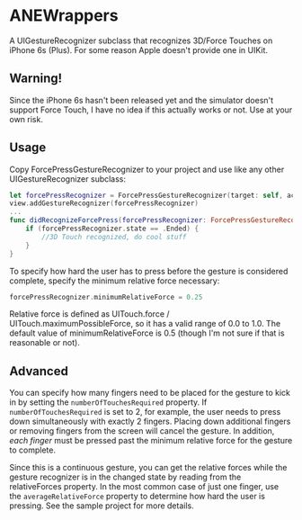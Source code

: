 # ANEWrappers
A UIGestureRecognizer subclass that recognizes 3D/Force Touches on iPhone 6s (Plus). For some reason Apple doesn't provide one in UIKit.

## Warning!
Since the iPhone 6s hasn't been released yet and the simulator doesn't support Force Touch, I have no idea if this actually works or not. Use at your own risk.

## Usage
Copy ForcePressGestureRecognizer to your project and use like any other UIGestureRecognizer subclass:

```swift
let forcePressRecognizer = ForcePressGestureRecognizer(target: self, action: "didRecognizeForcePress:")
view.addGestureRecognizer(forcePressRecognizer)
...
func didRecognizeForcePress(forcePressRecognizer: ForcePressGestureRecognizer) {
    if (forcePressRecognizer.state == .Ended) {
        //3D Touch recognized, do cool stuff
    }
}
```

To specify how hard the user has to press before the gesture is considered complete, specify the minimum relative force necessary:

```swift
forcePressRecognizer.minimumRelativeForce = 0.25
```

Relative force is defined as UITouch.force / UITouch.maximumPossibleForce, so it has a valid range of 0.0 to 1.0. The default value of minimumRelativeForce is 0.5 (though I'm not sure if that is reasonable or not).

## Advanced

You can specify how many fingers need to be placed for the gesture to kick in by setting the `numberOfTouchesRequired` property. If `numberOfTouchesRequired` is set to 2, for example, the user needs to press down simultaneously with exactly 2 fingers. Placing down additional fingers or removing fingers from the screen will cancel the gesture. In addition, *each finger* must be pressed past the minimum relative force for the gesture to complete.

Since this is a continuous gesture, you can get the relative forces while the gesture recognizer is in the changed state by reading from the relativeForces property. In the most common case of just one finger, use the `averageRelativeForce` property to determine how hard the user is pressing. See the sample project for more details.